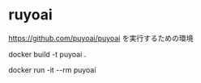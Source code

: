 # ruyoai

https://github.com/puyoai/puyoai を実行するための環境

docker build -t puyoai .

docker run -it --rm puyoai
